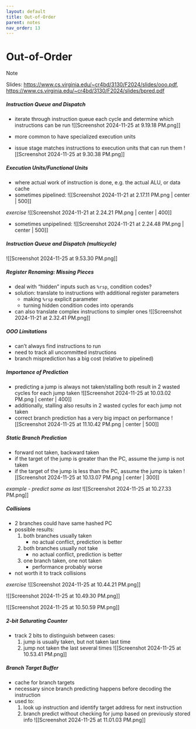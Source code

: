 ```yaml
---
layout: default
title: Out-of-Order
parent: notes
nav_order: 13
---
```

# Out-of-Order
> [!note]
> Slides: https://www.cs.virginia.edu/~cr4bd/3130/F2024/slides/ooo.pdf, https://www.cs.virginia.edu/~cr4bd/3130/F2024/slides/bpred.pdf
##### Instruction Queue and Dispatch
- iterate through instruction queue each cycle and determine which instructions can be run
![[Screenshot 2024-11-25 at 9.19.18 PM.png]]

- more common to have specialized execution units
- issue stage matches instructions to execution units that can run them
![[Screenshot 2024-11-25 at 9.30.38 PM.png]]
##### Execution Units/Functional Units
- where actual work of instruction is done, e.g. the actual ALU, or data cache
- sometimes pipelined:
![[Screenshot 2024-11-21 at 2.17.11 PM.png | center | 500]]

*exercise*
![[Screenshot 2024-11-21 at 2.24.21 PM.png | center | 400]]

- sometimes unpipelined:
![[Screenshot 2024-11-21 at 2.24.48 PM.png | center | 500]]
##### Instruction Queue and Dispatch (multicycle)
![[Screenshot 2024-11-25 at 9.53.30 PM.png]]
##### Register Renaming: Missing Pieces
- deal with “hidden” inputs such as `%rsp`, condition codes?
- solution: translate to instructions with additional register parameters
	- making `%rsp` explicit parameter
	- turning hidden condition codes into operands
- can also translate complex instructions to simpler ones
![[Screenshot 2024-11-21 at 2.32.41 PM.png]]
##### OOO Limitations
- can’t always find instructions to run
- need to track all uncommitted instructions
- branch misprediction has a big cost (relative to pipelined)
##### Importance of Prediction
- predicting a jump is always not taken/stalling both result in 2 wasted cycles for each jump taken
![[Screenshot 2024-11-25 at 10.03.02 PM.png | center | 400]]
- additionally, stalling also results in 2 wasted cycles for each jump not taken
- correct branch prediction has a very big impact on performance
![[Screenshot 2024-11-25 at 11.10.42 PM.png | center | 500]]
##### Static Branch Prediction
- forward not taken, backward taken
- if the target of the jump is greater than the PC, assume the jump is not taken
- if the target of the jump is less than the PC, assume the jump is taken
![[Screenshot 2024-11-25 at 10.13.07 PM.png | center | 300]]

*example - predict same as last*
![[Screenshot 2024-11-25 at 10.27.33 PM.png]]
##### Collisions
- 2 branches could have same hashed PC
- possible results:
	1. both branches usually taken
		- no actual conflict, prediction is better
	2. both branches usually not take
		- no actual conflict, prediction is better
	3. one branch taken, one not taken
		- performance probably worse
- not worth it to track collisions

*exercise*
![[Screenshot 2024-11-25 at 10.44.21 PM.png]]

![[Screenshot 2024-11-25 at 10.49.30 PM.png]]

![[Screenshot 2024-11-25 at 10.50.59 PM.png]]
##### 2-bit Saturating Counter
- track 2 bits to distinguish between cases:
	1. jump is usually taken, but not taken last time
	2. jump not taken the last several times
![[Screenshot 2024-11-25 at 10.53.41 PM.png]]
##### Branch Target Buffer
- cache for branch targets
- necessary since branch predicting happens before decoding the instruction
- used to:
	1. look up instruction and identify target address for next instruction
	2. branch predict without checking for jump based on previously stored info
![[Screenshot 2024-11-25 at 11.01.03 PM.png]]